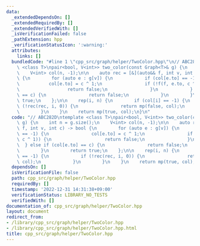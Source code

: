 ```yaml
---
data:
  _extendedDependsOn: []
  _extendedRequiredBy: []
  _extendedVerifiedWith: []
  _isVerificationFailed: false
  _pathExtension: hpp
  _verificationStatusIcon: ':warning:'
  attributes:
    links: []
  bundledCode: "#line 1 \"cpp_src/graph/helper/TwoColor.hpp\"\n// ABC282D\ntemplate\
    \ <class T>\npair<bool, V<int>> two_color(const Graph<T>& g) {\n    int n = g.size();\n\
    \    V<int> col(n, -1);\n\n    auto rec = [&](auto&& f, int v, int c) -> bool\
    \ {\n        for (auto e : g[v]) {\n            if (col[e.to] == -1) {\n     \
    \           col[e.to] = c ^ 1;\n                if (!f(f, e.to, c ^ 1)) {\n  \
    \                  return false;\n                }\n            } else if (col[e.to]\
    \ == c) {\n                return false;\n            }\n        }\n        return\
    \ true;\n    };\n\n    rep(i, n) {\n        if (col[i] == -1) {\n            if\
    \ (!rec(rec, i, 0)) {\n                return mp(false, col);\n            }\n\
    \        }\n    }\n    return mp(true, col);\n}\n"
  code: "// ABC282D\ntemplate <class T>\npair<bool, V<int>> two_color(const Graph<T>&\
    \ g) {\n    int n = g.size();\n    V<int> col(n, -1);\n\n    auto rec = [&](auto&&\
    \ f, int v, int c) -> bool {\n        for (auto e : g[v]) {\n            if (col[e.to]\
    \ == -1) {\n                col[e.to] = c ^ 1;\n                if (!f(f, e.to,\
    \ c ^ 1)) {\n                    return false;\n                }\n          \
    \  } else if (col[e.to] == c) {\n                return false;\n            }\n\
    \        }\n        return true;\n    };\n\n    rep(i, n) {\n        if (col[i]\
    \ == -1) {\n            if (!rec(rec, i, 0)) {\n                return mp(false,\
    \ col);\n            }\n        }\n    }\n    return mp(true, col);\n}"
  dependsOn: []
  isVerificationFile: false
  path: cpp_src/graph/helper/TwoColor.hpp
  requiredBy: []
  timestamp: '2022-12-31 14:31:38+09:00'
  verificationStatus: LIBRARY_NO_TESTS
  verifiedWith: []
documentation_of: cpp_src/graph/helper/TwoColor.hpp
layout: document
redirect_from:
- /library/cpp_src/graph/helper/TwoColor.hpp
- /library/cpp_src/graph/helper/TwoColor.hpp.html
title: cpp_src/graph/helper/TwoColor.hpp
---
```

